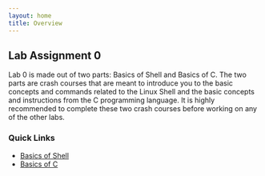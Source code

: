 ```yaml
---
layout: home
title: Overview
---
```


## Lab Assignment 0

Lab 0 is made out of two parts: Basics of Shell and Basics of C.
The two parts are crash courses that are meant to introduce you to the basic concepts and commands related to the Linux Shell and the basic concepts and instructions from the C programming language.
It is highly recommended to complete these two crash courses before working on any of the other labs.

### Quick Links
- [Basics of Shell](bos.md)
- [Basics of C](boc.md)